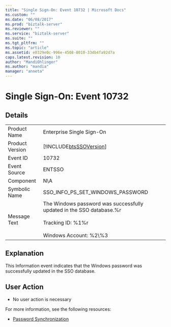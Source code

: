 ```yaml
---
title: "Single Sign-On: Event 10732 | Microsoft Docs"
ms.custom: ""
ms.date: "06/08/2017"
ms.prod: "biztalk-server"
ms.reviewer: ""
ms.service: "biztalk-server"
ms.suite: ""
ms.tgt_pltfrm: ""
ms.topic: "article"
ms.assetid: e0329e0c-996e-4508-8010-33db4fa92d7a
caps.latest.revision: 10
author: "MandiOhlinger"
ms.author: "mandia"
manager: "anneta"
---
```

# Single Sign-On: Event 10732
## Details  
  
|||  
|-|-|  
|Product Name|Enterprise Single Sign-On|  
|Product Version|[!INCLUDE[btsSSOVersion](../includes/btsssoversion-md.md)]|  
|Event ID|10732|  
|Event Source|ENTSSO|  
|Component|N\A|  
|Symbolic Name|SSO_INFO_PS_SET_WINDOWS_PASSWORD|  
|Message Text|The Windows password was successfully updated in the SSO database.%r<br /><br /> Tracking ID: %1%r<br /><br /> Windows Account: %2\\%3|  
  
## Explanation  
 This Information event indicates that the Windows password was successfully updated in the SSO database.  
  
## User Action  
  
-   No user action is necessary  
  
 For more information, see the following resources:  
  
-   [Password Synchronization](../core/password-synchronization2.md)